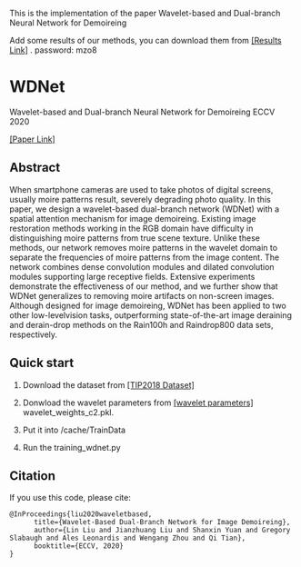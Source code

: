 This is the implementation of the paper Wavelet-based and Dual-branch Neural Network for Demoireing

Add some results of our methods, you can download them from [\[Results Link\]](https://rec.ustc.edu.cn/share/7c8a3660-0554-11ec-a174-0fa977d04109) . password: mzo8

# WDNet
Wavelet-based and Dual-branch Neural Network for Demoireing ECCV 2020

[\[Paper Link\]](https://arxiv.org/abs/2007.07173) 

## Abstract
When smartphone cameras are used to take photos of digital screens, usually moire patterns result, severely degrading photo quality. In this paper, we design a wavelet-based dual-branch network (WDNet) with a spatial attention mechanism for image demoireing. Existing image restoration methods working in the RGB domain have difficulty in distinguishing moire patterns from true scene texture. Unlike these methods, our network removes moire patterns in the wavelet domain to separate the frequencies of moire patterns from the image content. The network combines dense convolution modules and dilated convolution modules supporting large receptive fields. Extensive experiments demonstrate the effectiveness of our method, and we further show that WDNet generalizes to removing moire artifacts on non-screen images. Although designed for image demoireing, WDNet has been applied to two other low-levelvision tasks, outperforming state-of-the-art image deraining and derain-drop methods on the Rain100h and Raindrop800 data sets, respectively.

## Quick start
1. Download the dataset from [\[TIP2018 Dataset\]](https://drive.google.com/drive/folders/109cAIZ0ffKLt34P7hOMKUO14j3gww2UC?usp=sharing)

2. Donwload the wavelet parameters from [\[wavelet parameters\]](https://github.com/hhb072/WaveletSRNet) wavelet_weights_c2.pkl.

3. Put it into /cache/TrainData

4. Run the training_wdnet.py

## Citation
If you use this code, please cite:
```
@InProceedings{liu2020waveletbased,
      title={Wavelet-Based Dual-Branch Network for Image Demoireing}, 
      author={Lin Liu and Jianzhuang Liu and Shanxin Yuan and Gregory Slabaugh and Ales Leonardis and Wengang Zhou and Qi Tian},
      booktitle={ECCV, 2020}
}
```
